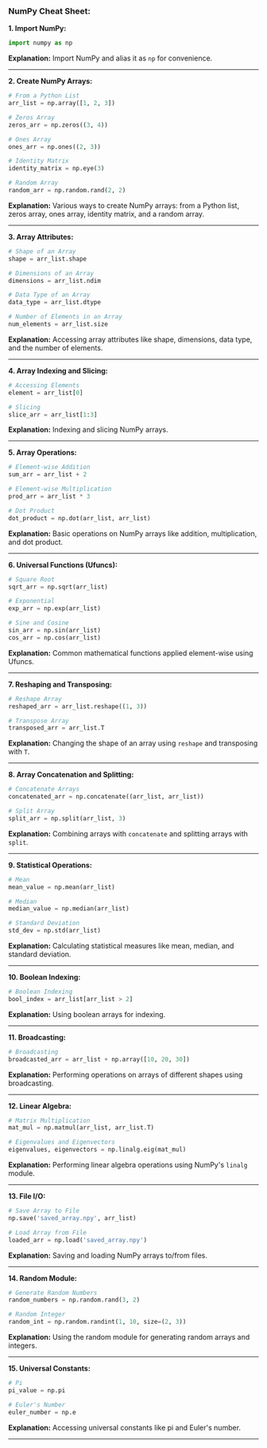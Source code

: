 ### **NumPy Cheat Sheet:**

**1. Import NumPy:**
```python
import numpy as np
```
**Explanation:** Import NumPy and alias it as `np` for convenience.

---

**2. Create NumPy Arrays:**
```python
# From a Python List
arr_list = np.array([1, 2, 3])

# Zeros Array
zeros_arr = np.zeros((3, 4))

# Ones Array
ones_arr = np.ones((2, 3))

# Identity Matrix
identity_matrix = np.eye(3)

# Random Array
random_arr = np.random.rand(2, 2)
```
**Explanation:** Various ways to create NumPy arrays: from a Python list, zeros array, ones array, identity matrix, and a random array.

---

**3. Array Attributes:**
```python
# Shape of an Array
shape = arr_list.shape

# Dimensions of an Array
dimensions = arr_list.ndim

# Data Type of an Array
data_type = arr_list.dtype

# Number of Elements in an Array
num_elements = arr_list.size
```
**Explanation:** Accessing array attributes like shape, dimensions, data type, and the number of elements.

---

**4. Array Indexing and Slicing:**
```python
# Accessing Elements
element = arr_list[0]

# Slicing
slice_arr = arr_list[1:3]
```
**Explanation:** Indexing and slicing NumPy arrays.

---

**5. Array Operations:**
```python
# Element-wise Addition
sum_arr = arr_list + 2

# Element-wise Multiplication
prod_arr = arr_list * 3

# Dot Product
dot_product = np.dot(arr_list, arr_list)
```
**Explanation:** Basic operations on NumPy arrays like addition, multiplication, and dot product.

---

**6. Universal Functions (Ufuncs):**
```python
# Square Root
sqrt_arr = np.sqrt(arr_list)

# Exponential
exp_arr = np.exp(arr_list)

# Sine and Cosine
sin_arr = np.sin(arr_list)
cos_arr = np.cos(arr_list)
```
**Explanation:** Common mathematical functions applied element-wise using Ufuncs.

---

**7. Reshaping and Transposing:**
```python
# Reshape Array
reshaped_arr = arr_list.reshape((1, 3))

# Transpose Array
transposed_arr = arr_list.T
```
**Explanation:** Changing the shape of an array using `reshape` and transposing with `T`.

---

**8. Array Concatenation and Splitting:**
```python
# Concatenate Arrays
concatenated_arr = np.concatenate((arr_list, arr_list))

# Split Array
split_arr = np.split(arr_list, 3)
```
**Explanation:** Combining arrays with `concatenate` and splitting arrays with `split`.

---

**9. Statistical Operations:**
```python
# Mean
mean_value = np.mean(arr_list)

# Median
median_value = np.median(arr_list)

# Standard Deviation
std_dev = np.std(arr_list)
```
**Explanation:** Calculating statistical measures like mean, median, and standard deviation.

---

**10. Boolean Indexing:**
```python
# Boolean Indexing
bool_index = arr_list[arr_list > 2]
```
**Explanation:** Using boolean arrays for indexing.

---

**11. Broadcasting:**
```python
# Broadcasting
broadcasted_arr = arr_list + np.array([10, 20, 30])
```
**Explanation:** Performing operations on arrays of different shapes using broadcasting.

---

**12. Linear Algebra:**
```python
# Matrix Multiplication
mat_mul = np.matmul(arr_list, arr_list.T)

# Eigenvalues and Eigenvectors
eigenvalues, eigenvectors = np.linalg.eig(mat_mul)
```
**Explanation:** Performing linear algebra operations using NumPy's `linalg` module.

---

**13. File I/O:**
```python
# Save Array to File
np.save('saved_array.npy', arr_list)

# Load Array from File
loaded_arr = np.load('saved_array.npy')
```
**Explanation:** Saving and loading NumPy arrays to/from files.

---

**14. Random Module:**
```python
# Generate Random Numbers
random_numbers = np.random.rand(3, 2)

# Random Integer
random_int = np.random.randint(1, 10, size=(2, 3))
```
**Explanation:** Using the random module for generating random arrays and integers.

---

**15. Universal Constants:**
```python
# Pi
pi_value = np.pi

# Euler's Number
euler_number = np.e
```
**Explanation:** Accessing universal constants like pi and Euler's number.

---

